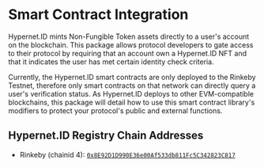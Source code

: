 # Smart Contract Integration

Hypernet.ID mints Non-Fungible Token assets directly to a user's account on the blockchain. This package allows 
protocol developers to gate access to their protocol by requiring that an account own a Hypernet.ID NFT and that 
it indicates the user has met certain identity check criteria. 

Currently, the Hypernet.ID smart contracts are only deployed to the Rinkeby Testnet, therefore only smart contracts
on that network can directly query a user's verification status. As Hypernet.ID deploys to other EVM-compatible 
blockchains, this package will detail how to use this smart contract library's modifiers to protect your protocol's
public and external functions. 

## Hypernet.ID Registry Chain Addresses

- Rinkeby (chainid 4): [`0x8E92D1D990E36e00Af533db811Fc5C342823C817`](https://rinkeby.etherscan.io/address/0x8E92D1D990E36e00Af533db811Fc5C342823C817)
